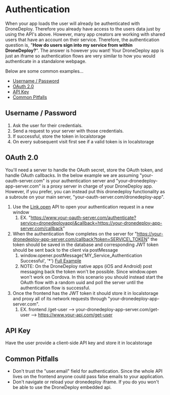 # Authentication

When your app loads the user will already be authenticated with DroneDeploy. Therefore you already have access to the users data just by using the API's above. However, many app creators are working with shared users that have an account on their service. Therefore, the authentication question is, "**How do users sign into my service from within DroneDeploy?**". The answer is however you want! Your DroneDeploy app is just an iframe so authentication flows are very similar to how you would authenticate in a standalone webpage.

Below are some common examples...

* [Username / Password](authentication.md#username-password)
* [OAuth 2.0](authentication.md#oauth-2.0)
* [API Key](authentication.md#api-key)
* [Common Pitfalls](authentication.md#common-pitfalls)

## Username / Password

1. Ask the user for their credentials.
2. Send a request to your server with those credentials.
3. If successful, store the token in localstorage
4. On every subsequent visit first see if a valid token is in localstorage

## OAuth 2.0

You'll need a server to handle the OAuth secret, store the OAuth token, and handle OAuth callbacks. In the below example we are assuming "your-oauth-server.com" is your authentication server and "your-dronedeploy-app-server.com" is a proxy server in charge of your DroneDeploy app. However, if you prefer, you can instead put this dronedeploy functionality as a subroute on your main server, "your-oauth-server.com/dronedeploy-app".

1. Use the [Link.open](app-examples/example-link.open.md) API to open your authentication request in a new window
   1. EX. "https://www.your-oauth-server.com/authenticate?service=dronedeployapp\&callback=https://your-dronedeploy-app-server.com/callback"
2. When the authentication flow completes on the server for "https://your-dronedeploy-app-server.com/callback?token=SERVICE\_TOKEN"  the token should be saved in the database and corresponding JWT token should be sent back to the client via postMessage
   1. window.opener.postMessage('MY\_Service\_Authentication Successful', '\*') [Full Example](https://github.com/dronedeploy/post-message-opener-window-example)
   2. NOTE: On the DroneDeploy native apps (iOS and Android) post messaging back the token won't be possible. Since window.open won't work on Cordova. In this scenario you should instead start the OAuth flow with a random uuid and poll the server until the authentication flow is successful.
3. Once the frontend has the JWT token it should store it in localstorage and proxy all of its network requests through "your-dronedeploy-app-server.com".
   1. EX. frontend /get-user --> your-dronedeploy-app-server.com/get-user --> https://www.your-api.com/get-user

## API Key

Have the user provide a client-side API key and store it in localstorage

## Common Pitfalls

* Don't trust the "user.email" field for authentication. Since the whole API lives on the frontend anyone could pass false emails to your application.
* Don't navigate or reload your dronedeploy iframe. If you do you won't be able to use the DroneDeploy embedded api.
